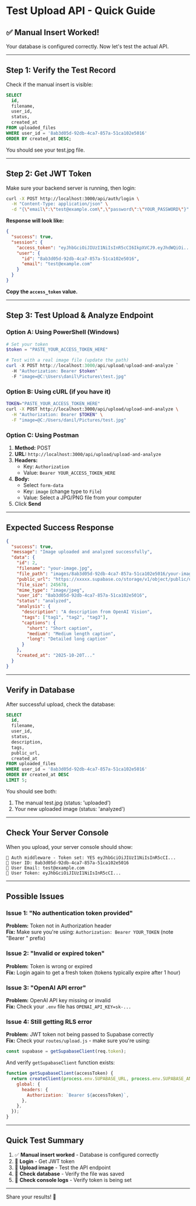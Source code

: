 # Test Upload API - Quick Guide

## ✅ Manual Insert Worked!

Your database is configured correctly. Now let's test the actual API.

---

## Step 1: Verify the Test Record

Check if the manual insert is visible:

```sql
SELECT
  id,
  filename,
  user_id,
  status,
  created_at
FROM uploaded_files
WHERE user_id = '8ab3d05d-92db-4ca7-857a-51ca102e5016'
ORDER BY created_at DESC;
```

You should see your test.jpg file.

---

## Step 2: Get JWT Token

Make sure your backend server is running, then login:

```bash
curl -X POST http://localhost:3000/api/auth/login \
  -H "Content-Type: application/json" \
  -d "{\"email\":\"test@example.com\",\"password\":\"YOUR_PASSWORD\"}"
```

**Response will look like:**

```json
{
  "success": true,
  "session": {
    "access_token": "eyJhbGciOiJIUzI1NiIsInR5cCI6IkpXVCJ9.eyJhdWQiOi...",
    "user": {
      "id": "8ab3d05d-92db-4ca7-857a-51ca102e5016",
      "email": "test@example.com"
    }
  }
}
```

**Copy the `access_token` value.**

---

## Step 3: Test Upload & Analyze Endpoint

### Option A: Using PowerShell (Windows)

```powershell
# Set your token
$token = "PASTE_YOUR_ACCESS_TOKEN_HERE"

# Test with a real image file (update the path)
curl -X POST http://localhost:3000/api/upload/upload-and-analyze `
  -H "Authorization: Bearer $token" `
  -F "image=@C:\Users\danil\Pictures\test.jpg"
```

### Option B: Using cURL (if you have it)

```bash
TOKEN="PASTE_YOUR_ACCESS_TOKEN_HERE"
curl -X POST http://localhost:3000/api/upload/upload-and-analyze \
  -H "Authorization: Bearer $TOKEN" \
  -F "image=@C:/Users/danil/Pictures/test.jpg"
```

### Option C: Using Postman

1. **Method:** POST
2. **URL:** `http://localhost:3000/api/upload/upload-and-analyze`
3. **Headers:**
   - Key: `Authorization`
   - Value: `Bearer YOUR_ACCESS_TOKEN_HERE`
4. **Body:**
   - Select `form-data`
   - Key: `image` (change type to `File`)
   - Value: Select a JPG/PNG file from your computer
5. Click **Send**

---

## Expected Success Response

```json
{
  "success": true,
  "message": "Image uploaded and analyzed successfully",
  "data": {
    "id": 2,
    "filename": "your-image.jpg",
    "file_path": "images/8ab3d05d-92db-4ca7-857a-51ca102e5016/your-image.jpg",
    "public_url": "https://xxxxx.supabase.co/storage/v1/object/public/uploads/images/8ab3d05d-92db-4ca7-857a-51ca102e5016/your-image.jpg",
    "file_size": 245678,
    "mime_type": "image/jpeg",
    "user_id": "8ab3d05d-92db-4ca7-857a-51ca102e5016",
    "status": "analyzed",
    "analysis": {
      "description": "A description from OpenAI Vision",
      "tags": ["tag1", "tag2", "tag3"],
      "captions": {
        "short": "Short caption",
        "medium": "Medium length caption",
        "long": "Detailed long caption"
      }
    },
    "created_at": "2025-10-20T..."
  }
}
```

---

## Verify in Database

After successful upload, check the database:

```sql
SELECT
  id,
  filename,
  user_id,
  status,
  description,
  tags,
  public_url,
  created_at
FROM uploaded_files
WHERE user_id = '8ab3d05d-92db-4ca7-857a-51ca102e5016'
ORDER BY created_at DESC
LIMIT 5;
```

You should see both:

1. The manual test.jpg (status: 'uploaded')
2. Your new uploaded image (status: 'analyzed')

---

## Check Your Server Console

When you upload, your server console should show:

```
🔑 Auth middleware - Token set: YES eyJhbGciOiJIUzI1NiIsInR5cCI...
👤 User ID: 8ab3d05d-92db-4ca7-857a-51ca102e5016
📧 User Email: test@example.com
🔑 User Token: eyJhbGciOiJIUzI1NiIsInR5cCI...
```

---

## Possible Issues

### Issue 1: "No authentication token provided"

**Problem:** Token not in Authorization header  
**Fix:** Make sure you're using: `Authorization: Bearer YOUR_TOKEN` (note "Bearer " prefix)

### Issue 2: "Invalid or expired token"

**Problem:** Token is wrong or expired  
**Fix:** Login again to get a fresh token (tokens typically expire after 1 hour)

### Issue 3: "OpenAI API error"

**Problem:** OpenAI API key missing or invalid  
**Fix:** Check your `.env` file has `OPENAI_API_KEY=sk-...`

### Issue 4: Still getting RLS error

**Problem:** JWT token not being passed to Supabase correctly  
**Fix:** Check your `routes/upload.js` - make sure you're using:

```javascript
const supabase = getSupabaseClient(req.token);
```

And verify `getSupabaseClient` function exists:

```javascript
function getSupabaseClient(accessToken) {
  return createClient(process.env.SUPABASE_URL, process.env.SUPABASE_ANON_KEY, {
    global: {
      headers: {
        Authorization: `Bearer ${accessToken}`,
      },
    },
  });
}
```

---

## Quick Test Summary

1. ✅ **Manual insert worked** - Database is configured correctly
2. 🔄 **Login** - Get JWT token
3. 🔄 **Upload image** - Test the API endpoint
4. 🔄 **Check database** - Verify the file was saved
5. 🔄 **Check console logs** - Verify token is being set

---

Share your results! 🚀
